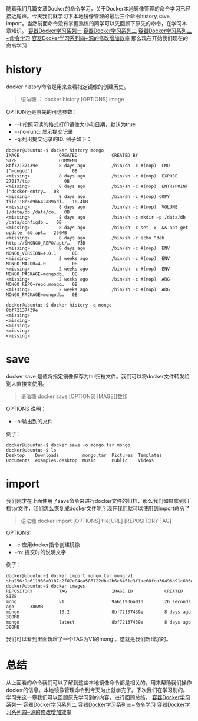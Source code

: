 随着我们几篇文章Docker的命令学习，关于Docker本地镜像管理的命令学习已经接近尾声。今天我们就学习下本地镜像管理的最后三个命令history,save, import。当然前面命令没有掌握熟练的同学可以先回顾下原先的命令，在学习本章知识。
[容器Docker学习系列一](https://www.jianshu.com/p/4619963629a6)
[容器Docker学习系列二](https://www.jianshu.com/p/ed3b3e740d28)
[容器Docker学习系列三~命令学习](https://www.jianshu.com/p/e53dad602dcc)
[容器Docker学习系列四~源的修改增加效率](https://www.jianshu.com/p/9704bd1121a3)
那么现在开始我们现在的命令学习
# history
docker history命令是用来查看指定镜像的创建历史。
> 语法糖 ： docker history [OPTIONS]  image

OPTION还是原先的可选参数：
- -H:按照可读的格式打印镜像大小和日期，默认为true
- --no-runc: 显示提交记录
- -q:列出提交记录的ID.
例子如下：
```
docker@ubuntu:~$ docker history mongo
IMAGE               CREATED             CREATED BY                                      SIZE                COMMENT
8bf72137439e        8 days ago          /bin/sh -c #(nop)  CMD ["mongod"]               0B                  
<missing>           8 days ago          /bin/sh -c #(nop)  EXPOSE 27017/tcp             0B                  
<missing>           8 days ago          /bin/sh -c #(nop)  ENTRYPOINT ["docker-entry…   0B                  
<missing>           8 days ago          /bin/sh -c #(nop) COPY file:18c5d9b642a89adf…   10.4kB              
<missing>           8 days ago          /bin/sh -c #(nop)  VOLUME [/data/db /data/co…   0B                  
<missing>           8 days ago          /bin/sh -c mkdir -p /data/db /data/configdb …   0B                  
<missing>           8 days ago          /bin/sh -c set -x  && apt-get update  && apt…   256MB               
<missing>           8 days ago          /bin/sh -c echo "deb http://$MONGO_REPO/apt/…   73B                 
<missing>           8 days ago          /bin/sh -c #(nop)  ENV MONGO_VERSION=4.0.1      0B                  
<missing>           2 weeks ago         /bin/sh -c #(nop)  ENV MONGO_MAJOR=4.0          0B                  
<missing>           2 weeks ago         /bin/sh -c #(nop)  ENV MONGO_PACKAGE=mongodb…   0B                  
<missing>           2 weeks ago         /bin/sh -c #(nop)  ARG MONGO_REPO=repo.mongo…   0B                  
<missing>           2 weeks ago         /bin/sh -c #(nop)  ARG MONGO_PACKAGE=mongodb…   0B              

docker@ubuntu:~$ docker history -q mongo
8bf72137439e
<missing>
<missing>
<missing>
<missing>
<missing>
```
 
# save
docker save 是值将指定镜像保存为tar归档文件。我们可以将docker文件转发给别人直接来使用。
>语法糖 docker save [OPTIONS] IMAGE[]数组

OPTIONS 说明：
- -o:输出到的文件

例子：
```
docker@ubuntu:~$ docker save -o mongo.tar mongo
docker@ubuntu:~$ ls
Desktop    Downloads         mongo.tar  Pictures  Templates
Documents  examples.desktop  Music      Public    Videos
```
# import 
我们刚才在上面使用了save命令来进行docker文件的归档，那么我们如果拿到归档tar文件，我们怎么恢复成docker文件呢？现在我们就可以使用到import命令了
> 语法糖 docker import [OPTIONS] file[URL] [REPOSITORY:TAG]

OPTIONS:
- -c:应用docker指令创建镜像
- -m: 提交时的说明文字

例子：
```
docker@ubuntu:~$ docker import mongo.tar mong:v1
sha256:9a611936a0107c2f07e04ea586722dba2b6c6451c3f1ae68fda30496b91c606e
docker@ubuntu:~$ docker images
REPOSITORY          TAG                 IMAGE ID            CREATED             SIZE
mong                v1                  9a611936a010        26 seconds ago      386MB
mongo               13.2                8bf72137439e        8 days ago          380MB
mongo               latest              8bf72137439e        8 days ago          380MB
```
我们可以看到里面新增了一个TAG为V1的mong 。这就是我们新增加的。

# 总结
从上面看的命令我们可以了解到这些本地镜像命令都是相关的，用来帮助我们操作docker的信息。本地镜像管理命令到今天为止就学完了。下次我们在学习别的。
学习完这一章我们可以回顾原先学习到的内容，进行回顾总结。
[容器Docker学习系列一](https://www.jianshu.com/p/4619963629a6)
[容器Docker学习系列二](https://www.jianshu.com/p/ed3b3e740d28)
[容器Docker学习系列三~命令学习](https://www.jianshu.com/p/e53dad602dcc)
[容器Docker学习系列四~源的修改增加效率](https://www.jianshu.com/p/9704bd1121a3)
